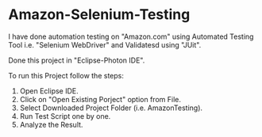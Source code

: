 # Amazon-Selenium-Testing
I have done automation testing on "Amazon.com" using Automated Testing Tool i.e. "Selenium WebDriver" and Validatesd using "JUit".

Done this project in "Eclipse-Photon IDE".

To run this Project follow the steps:
1) Open Eclipse IDE.
2) Click on "Open Existing Porject" option from File.
3) Select Downloaded Project Folder (i.e. AmazonTesting).
4) Run Test Script one by one.
5) Analyze the Result.

